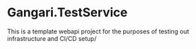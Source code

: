 # Gangari.TestService

This is a template webapi project for the purposes of testing out infrastructure and CI/CD setup/